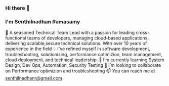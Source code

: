### Hi there 👋
### I'm Senthilnadhan Ramasamy
🔭 A seasoned Technical Team Lead with a passion for leading cross-functional teams of developers, managing cloud-based applications, delivering scalable,secure technical solutions. With over 10 years of experience in the field
💡 I've refined myself in software development, troubleshooting, solutionizing, performance optimizion, team management, cloud deployment, and technical leadership.
🌱 I’m currently learning System Design, Dev Ops, Automation, Security Testing
👯 I’m looking to collaborate on Performance optimizion and troubleshooting
📫 You can reach me at senthilnadhanr@gmail.com

<!--
**senthilnadhanr/senthilnadhanr** is a ✨ _special_ ✨ repository because its `README.md` (this file) appears on your GitHub profile.

Here are some ideas to get you started:

- 🔭 I’m currently working on ...
- 🌱 I’m currently learning ...
- 👯 I’m looking to collaborate on ...
- 🤔 I’m looking for help with ...
- 💬 Ask me about ...
- 📫 How to reach me: ...
- 😄 Pronouns: ...
- ⚡ Fun fact: ...
-->
